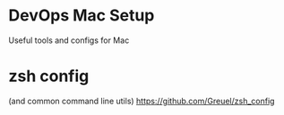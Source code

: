 # DevOps Mac Setup
Useful tools and configs for Mac

# zsh config
(and common command line utils)
https://github.com/Greuel/zsh_config
